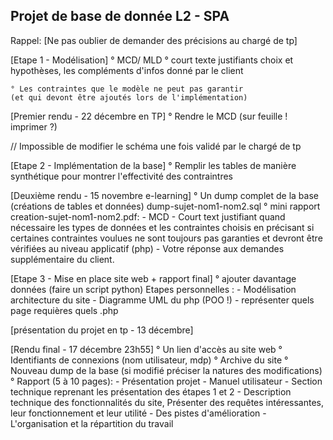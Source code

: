 
## Projet de base de donnée L2 - SPA

Rappel: [Ne pas oublier de demander des précisions au chargé de tp]

[Etape 1 - Modélisation]
	° MCD/ MLD 
	° court texte justifiants choix et hypothèses,
	les compléments d'infos donné par le client

	° Les contraintes que le modèle ne peut pas garantir
	(et qui devont être ajoutés lors de l'implémentation)

[Premier rendu - 22 décembre en TP]
	° Rendre le MCD (sur feuille ! imprimer ?)

// Impossible de modifier le schéma une fois validé par le chargé de tp

[Etape 2 - Implémentation de la base]
	° Remplir les tables de manière synthétique 
	pour montrer l'effectivité des contraintres

[Deuxième rendu - 15 novembre e-learning]
	° Un dump complet de la base (créations de tables et données)
	dump-sujet-nom1-nom2.sql
	° mini rapport creation-sujet-nom1-nom2.pdf:
		- MCD
		- Court text justifiant quand nécessaire les types de données et les contraintes choisis en précisant si certaines contraintes voulues ne sont toujours pas garanties et devront être vérifiées au niveau applicatif (php)
		- Votre réponse aux demandes supplémentaire du client.

[Etape 3 - Mise en place site web + rapport final]
		° ajouter davantage données (faire un script python)
		Etapes personnelles : 
			- Modélisation architecture du site
			- Diagramme UML du php (POO !)
			- représenter quels page requières quels .php

[présentation du projet en tp - 13 décembre]

[Rendu final - 17 décembre 23h55]
	° Un lien d'accès au site web
	° Identifiants de connexions (nom utilisateur, mdp)
	° Archive du site
	° Nouveau dump de la base (si modifié préciser la natures des modifications)
	° Rapport (5 à 10 pages):
		- Présentation projet
		- Manuel utilisateur
		- Section technique reprenant les présentation des étapes 1 et 2
		- Description technique des fonctionnalités du site,
		Présenter des requêtes intéressantes, leur fonctionnement et leur utilité
		- Des pistes d'amélioration
		- L'organisation et la répartition du travail
